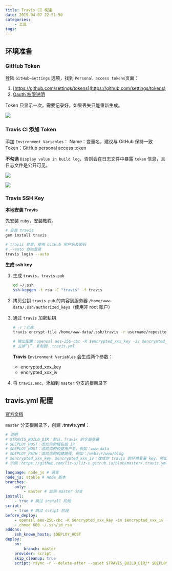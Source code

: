 ```yaml
---
title: Travis CI 构建
date: 2019-04-07 22:51:50
categories:
    - 工具
tags:
---
```


## 环境准备

### GitHub Token

登陆 `GitHub`–`Settings` 选项，找到 `Personal access tokens`页面：
1. [https://github.com/settings/tokens](https://github.com/settings/tokens)
2. [Oauth 权限说明](https://developer.github.com/apps/building-oauth-apps/understanding-scopes-for-oauth-apps/)

Token 只显示一次，需要记录好，如果丢失只能重新生成。

![](https://ws3.sinaimg.cn/large/006tNc79gy1g02lydhjsjj31hm0u0jug.jpg)

### Travis CI 添加 Token

添加 `Environment Variables`：
Name：变量名，建议与 GitHub 保持一致
Token：GitHub personal access token

**不勾选** `Display value in build log`，否则会在日志文件中暴露 `token` 信息，且日志文件是公开可见。

![](https://ws4.sinaimg.cn/large/006tNc79gy1g02lz55e9bj31y00eugmc.jpg)

![](https://ws2.sinaimg.cn/large/006tNc79gy1g02lyosx7zj31xo0g0aal.jpg)

### Travis SSH Key

**本地安装 Travis**

先安装 `ruby`，[安装教程](./install-ruby.md)。

```sh
# 安装 travis
gem install travis

# travis 登录，使用 GitHub 用户名及密码
# --auto 自动登录
travis login --auto
```

**生成 ssh key**

1. 生成 `travis`，`travis.pub`

   ```sh
   cd ~/.ssh
   ssh-keygen -t rsa -C "travis" -f travis
   ```

2. 拷贝公钥 `travis.pub` 的内容到服务器 `/home/www-data/.ssh/authorized_keys`（使用非 root 账户）

3. 通过 `travis` 加密私钥

   ```sh
   # -r：仓库
   travis encrypt-file /home/www-data/.ssh/travis -r username/repository

   # 输出配置：openssl aes-256-cbc -K $encrypted_xxx_key -iv $encrypted_xxx_iv -in travis.enc -out ~\/.ssh/travis -d
   # 去掉“\”，复制到 .travis.yml
   ```

   **Travis** `Environment Variables` 会生成两个参数：

   - encrypted_xxx_key
   - encrypted_xxx_iv

4. 将 `travis.enc`，添加到 `master` 分支的根目录下



## travis.yml 配置

[官方文档](https://docs.travis-ci.com/)

`master` 分支根目录下，创建 **.travis.yml**：

```yaml
# 说明
# $TRAVIS_BUILD_DIR：默认，Travis 的全局变量
# $DEPLOY_HOST：改成你的域名或 IP
# $DEPLOY_HOST：改成你的构建用户名，例如：www-data
# $DEPLOY_PATH：改成你的构建路径，例如：/websvr/www/blog
# $encrypted_xxx_key、$encrypted_xxx_iv：改成你 travis 的环境变量 key，例如：$encrypted_123_key、$encrypted_123_iv
# 示例：https://github.com/liz-x/liz-x.github.io/blob/master/.travis.yml

language: node_js # 语言
node_js: stable # node 版本
branches:
    only:
        - master # 监测 master 分支
install:
    - true # 跳过 install 阶段
script:
    - true # 跳过 script 阶段
before_deploy:
    - openssl aes-256-cbc -K $encrypted_xxx_key -iv $encrypted_xxx_iv -in travis.enc -out ~/.ssh/id_rsa -d
    - chmod 600 ~/.ssh/id_rsa
addons:
    ssh_known_hosts: $DEPLOY_HOST
deploy:
    on:
        branch: master
    provider: script
    skip_cleanup: true
    script: rsync -r --delete-after --quiet $TRAVIS_BUILD_DIR/* $DEPLOY_USER@$DEPLOY_HOST:$DEPLOY_PATH
```


